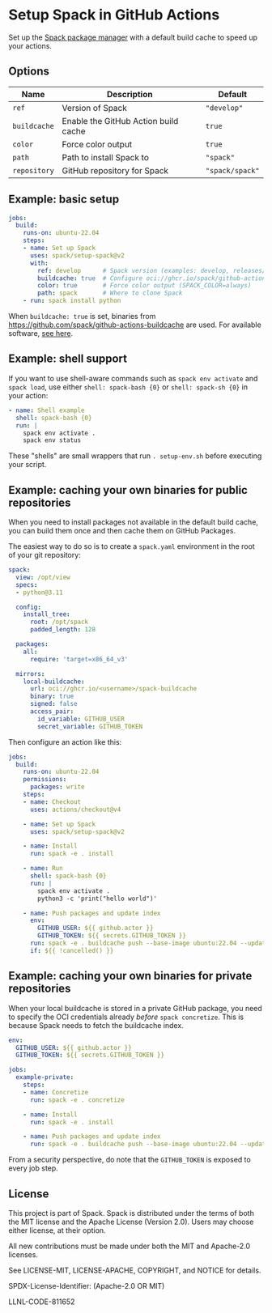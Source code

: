 # Setup Spack in GitHub Actions

Set up the [Spack package manager](https://github.com/spack/spack) with a default build cache to
speed up your actions.

## Options

| Name        | Description                          | Default        |
|-------------|--------------------------------------|----------------|
| `ref`       | Version of Spack                     | `"develop"`    |
| `buildcache`| Enable the GitHub Action build cache | `true`         |
| `color`     | Force color output                   | `true`         |
| `path`      | Path to install Spack to             | `"spack"`      |
| `repository`| GitHub repository for Spack          | `"spack/spack"`|

## Example: basic setup

```yaml
jobs:
  build:
    runs-on: ubuntu-22.04
    steps:
    - name: Set up Spack
      uses: spack/setup-spack@v2
      with:
        ref: develop      # Spack version (examples: develop, releases/v0.23)
        buildcache: true  # Configure oci://ghcr.io/spack/github-actions-buildcache
        color: true       # Force color output (SPACK_COLOR=always)
        path: spack       # Where to clone Spack
    - run: spack install python
```

When `buildcache: true` is set, binaries from https://github.com/spack/github-actions-buildcache
are used. For available software, [see here](https://github.com/spack/github-actions-buildcache/blob/main/spack.yaml).

## Example: shell support

If you want to use shell-aware commands such as `spack env activate` and `spack load`,
use either `shell: spack-bash {0}` or `shell: spack-sh {0}` in your action:

```yaml
- name: Shell example
  shell: spack-bash {0}
  run: |
    spack env activate .
    spack env status
```

These "shells" are small wrappers that run `. setup-env.sh` before executing your script.

## Example: caching your own binaries for public repositories

When you need to install packages not available in the default build cache, you can build them
once and then cache them on GitHub Packages.

The easiest way to do so is to create a `spack.yaml` environment in the root of your git
repository:

```yaml
spack:
  view: /opt/view
  specs:
  - python@3.11

  config:
    install_tree:
      root: /opt/spack
      padded_length: 128

  packages:
    all:
      require: 'target=x86_64_v3'

  mirrors:
    local-buildcache:
      url: oci://ghcr.io/<username>/spack-buildcache
      binary: true
      signed: false
      access_pair:
        id_variable: GITHUB_USER
        secret_variable: GITHUB_TOKEN
```

Then configure an action like this:

```yaml
jobs:
  build:
    runs-on: ubuntu-22.04
    permissions:
      packages: write
    steps:
    - name: Checkout
      uses: actions/checkout@v4

    - name: Set up Spack
      uses: spack/setup-spack@v2

    - name: Install
      run: spack -e . install

    - name: Run
      shell: spack-bash {0}
      run: |
        spack env activate .
        python3 -c 'print("hello world")'

    - name: Push packages and update index
      env:
        GITHUB_USER: ${{ github.actor }}
        GITHUB_TOKEN: ${{ secrets.GITHUB_TOKEN }}
      run: spack -e . buildcache push --base-image ubuntu:22.04 --update-index local-buildcache
      if: ${{ !cancelled() }}
```

## Example: caching your own binaries for private repositories

When your local buildcache is stored in a private GitHub package,
you need to specify the OCI credentials already *before* `spack concretize`.
This is because Spack needs to fetch the buildcache index.

```yaml
env:
  GITHUB_USER: ${{ github.actor }}
  GITHUB_TOKEN: ${{ secrets.GITHUB_TOKEN }}

jobs:
  example-private:
    steps:
    - name: Concretize
      run: spack -e . concretize

    - name: Install
      run: spack -e . install

    - name: Push packages and update index
      run: spack -e . buildcache push --base-image ubuntu:22.04 --update-index local-buildcache
```

From a security perspective, do note that the `GITHUB_TOKEN` is exposed to every
job step.

## License

This project is part of Spack. Spack is distributed under the terms of both the
MIT license and the Apache License (Version 2.0). Users may choose either
license, at their option.

All new contributions must be made under both the MIT and Apache-2.0 licenses.

See LICENSE-MIT, LICENSE-APACHE, COPYRIGHT, and NOTICE for details.

SPDX-License-Identifier: (Apache-2.0 OR MIT)

LLNL-CODE-811652
